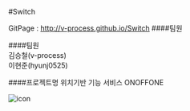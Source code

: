 #Switch

GitPage : http://v-process.github.io/Switch
####팀원  


####팀원  
    김승철(v-process)   
    이현준(hyunj0525)
    
    
####프로젝트명 
    위치기반 기능 서비스 ONOFFONE

![icon](https://cloud.githubusercontent.com/assets/11540472/7477708/8a618f10-f390-11e4-99bf-056ec7518063.png)

